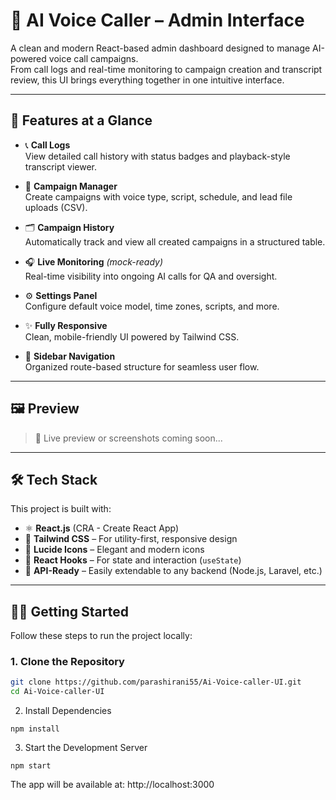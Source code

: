 # 🧠 AI Voice Caller – Admin Interface

A clean and modern React-based admin dashboard designed to manage AI-powered voice call campaigns.  
From call logs and real-time monitoring to campaign creation and transcript review, this UI brings everything together in one intuitive interface.

---

## 🚀 Features at a Glance

- 📞 **Call Logs**  
  View detailed call history with status badges and playback-style transcript viewer.

- 📂 **Campaign Manager**  
  Create campaigns with voice type, script, schedule, and lead file uploads (CSV).

- 🗂️ **Campaign History**  
  Automatically track and view all created campaigns in a structured table.

- 🎧 **Live Monitoring** *(mock-ready)*  
  Real-time visibility into ongoing AI calls for QA and oversight.

- ⚙️ **Settings Panel**  
  Configure default voice model, time zones, scripts, and more.

- ✨ **Fully Responsive**  
  Clean, mobile-friendly UI powered by Tailwind CSS.

- 🧭 **Sidebar Navigation**  
  Organized route-based structure for seamless user flow.

---

## 🖼️ Preview

> 🔧 Live preview or screenshots coming soon...

---

## 🛠️ Tech Stack

This project is built with:

- ⚛️ **React.js** (CRA - Create React App)
- 🎨 **Tailwind CSS** – For utility-first, responsive design
- 🎯 **Lucide Icons** – Elegant and modern icons
- 🧪 **React Hooks** – For state and interaction (`useState`)
- 🔌 **API-Ready** – Easily extendable to any backend (Node.js, Laravel, etc.)

---

## 🧑‍💻 Getting Started

Follow these steps to run the project locally:

### 1. Clone the Repository

```bash
git clone https://github.com/parashirani55/Ai-Voice-caller-UI.git
cd Ai-Voice-caller-UI
```
2. Install Dependencies
```
npm install
```
3. Start the Development Server
```
npm start
```
The app will be available at: http://localhost:3000
